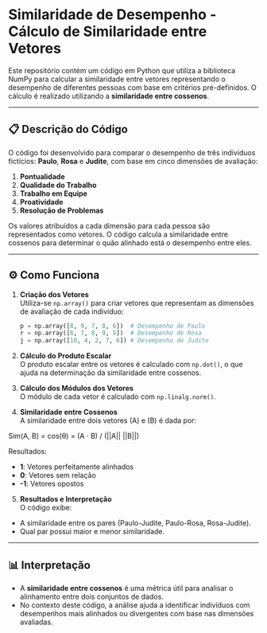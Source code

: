 # Similaridade de Desempenho - Cálculo de Similaridade entre Vetores

Este repositório contém um código em Python que utiliza a biblioteca NumPy para calcular a similaridade entre vetores representando o desempenho de diferentes pessoas com base em critérios pré-definidos. O cálculo é realizado utilizando a **similaridade entre cossenos**.

---

## 📋 Descrição do Código

O código foi desenvolvido para comparar o desempenho de três indivíduos fictícios: **Paulo**, **Rosa** e **Judite**, com base em cinco dimensões de avaliação:  
1. **Pontualidade**  
2. **Qualidade do Trabalho**  
3. **Trabalho em Equipe**  
4. **Proatividade**  
5. **Resolução de Problemas**

Os valores atribuídos a cada dimensão para cada pessoa são representados como vetores. O código calcula a similaridade entre cossenos para determinar o quão alinhado está o desempenho entre eles.

---

## ⚙️ Como Funciona

1. **Criação dos Vetores**  
   Utiliza-se `np.array()` para criar vetores que representam as dimensões de avaliação de cada indivíduo:
   ```python
   p = np.array([8, 9, 7, 8, 6])  # Desempenho de Paulo
   r = np.array([6, 7, 8, 9, 5])  # Desempenho de Rosa
   j = np.array([10, 4, 2, 7, 6]) # Desempenho de Judite

2. **Cálculo do Produto Escalar**  
  O produto escalar entre os vetores é calculado com `np.dot()`, o que ajuda na determinação da similaridade entre cossenos.

3. **Cálculo dos Módulos dos Vetores**  
  O módulo de cada vetor é calculado com `np.linalg.norm()`.

4. **Similaridade entre Cossenos**  
  A similaridade entre dois vetores \(A\) e \(B\) é dada por:

  Sim(A, B) = cos(θ) = (A ⋅ B) / (||A|| ||B||)

  Resultados:
  - **1**: Vetores perfeitamente alinhados
  - **0**: Vetores sem relação
  - **-1**: Vetores opostos

5. **Resultados e Interpretação**  
  O código exibe:
  - A similaridade entre os pares (Paulo-Judite, Paulo-Rosa, Rosa-Judite).
  - Qual par possui maior e menor similaridade.


---

## 📊 Interpretação

- A **similaridade entre cossenos** é uma métrica útil para analisar o alinhamento entre dois conjuntos de dados.
- No contexto deste código, a análise ajuda a identificar indivíduos com desempenhos mais alinhados ou divergentes com base nas dimensões avaliadas.
